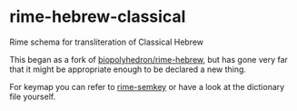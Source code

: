 # rime-hebrew-classical
Rime schema for transliteration of Classical Hebrew

This began as a fork of [biopolyhedron/rime-hebrew](https://github.com/biopolyhedron/rime-hebrew), but has gone very far that it might be appropriate enough to be declared a new thing.

For keymap you can refer to [rime-semkey](https://github.com/mksinicus/rime-semkey) or have a look at the dictionary file yourself.
